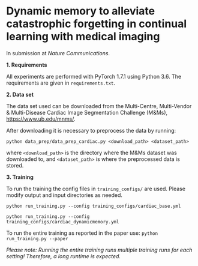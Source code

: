 # Dynamic memory to alleviate catastrophic forgetting in continual learning with medical imaging

In submission at _Nature Communications_.

**1. Requirements**

All experiments are performed with PyTorch 1.7.1 using Python 3.6. The requirements are given in `requirements.txt`.


**2. Data set**

The data set used can be downloaded from the Multi-Centre, Multi-Vendor & Multi-Disease 
Cardiac Image Segmentation Challenge (M&Ms), https://www.ub.edu/mnms/.

After downloading it is necessary to preprocess the data by running:

`python data_prep/data_prep_cardiac.py <download_path> <dataset_path>`

where `<download_path>` is the directory where the M&Ms dataset was downloaded to, and `<dataset_path>` is where the preprocessed data is stored.

**3. Training**

To run the training the config files in `training_configs/` are used. Please modify output and input directories as needed.

`python run_training.py --config training_configs/cardiac_base.yml`

`python run_training.py --config training_configs/cardiac_dynamicmemory.yml`

To run the entire training as reported in the paper use:
`python run_training.py --paper`

_Please note: Running the entire training runs multiple training runs for each setting! Therefore, a long runtime is expected._
